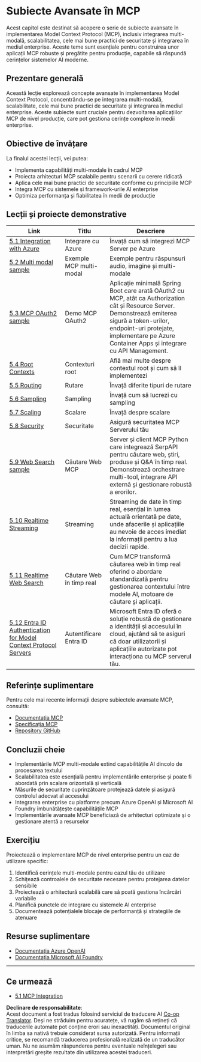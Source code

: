 <!--
CO_OP_TRANSLATOR_METADATA:
{
  "original_hash": "b96f2864e0bcb6fae9b4926813c3feb1",
  "translation_date": "2025-06-26T14:21:05+00:00",
  "source_file": "05-AdvancedTopics/README.md",
  "language_code": "ro"
}
-->
# Subiecte Avansate în MCP

Acest capitol este destinat să acopere o serie de subiecte avansate în implementarea Model Context Protocol (MCP), inclusiv integrarea multi-modală, scalabilitatea, cele mai bune practici de securitate și integrarea în mediul enterprise. Aceste teme sunt esențiale pentru construirea unor aplicații MCP robuste și pregătite pentru producție, capabile să răspundă cerințelor sistemelor AI moderne.

## Prezentare generală

Această lecție explorează concepte avansate în implementarea Model Context Protocol, concentrându-se pe integrarea multi-modală, scalabilitate, cele mai bune practici de securitate și integrarea în mediul enterprise. Aceste subiecte sunt cruciale pentru dezvoltarea aplicațiilor MCP de nivel producție, care pot gestiona cerințe complexe în medii enterprise.

## Obiective de învățare

La finalul acestei lecții, vei putea:

- Implementa capabilități multi-modale în cadrul MCP
- Proiecta arhitecturi MCP scalabile pentru scenarii cu cerere ridicată
- Aplica cele mai bune practici de securitate conforme cu principiile MCP
- Integra MCP cu sistemele și framework-urile AI enterprise
- Optimiza performanța și fiabilitatea în medii de producție

## Lecții și proiecte demonstrative

| Link | Titlu | Descriere |
|------|-------|-----------|
| [5.1 Integration with Azure](./mcp-integration/README.md) | Integrare cu Azure | Învață cum să integrezi MCP Server pe Azure |
| [5.2 Multi modal sample](./mcp-multi-modality/README.md) | Exemple MCP multi-modal | Exemple pentru răspunsuri audio, imagine și multi-modale |
| [5.3 MCP OAuth2 sample](../../../05-AdvancedTopics/mcp-oauth2-demo) | Demo MCP OAuth2 | Aplicație minimală Spring Boot care arată OAuth2 cu MCP, atât ca Authorization cât și Resource Server. Demonstrează emiterea sigură a token-urilor, endpoint-uri protejate, implementare pe Azure Container Apps și integrare cu API Management. |
| [5.4 Root Contexts](./mcp-root-contexts/README.md) | Contexturi root | Află mai multe despre contextul root și cum să îl implementezi |
| [5.5 Routing](./mcp-routing/README.md) | Rutare | Învață diferite tipuri de rutare |
| [5.6 Sampling](./mcp-sampling/README.md) | Sampling | Învață cum să lucrezi cu sampling |
| [5.7 Scaling](./mcp-scaling/README.md) | Scalare | Învață despre scalare |
| [5.8 Security](./mcp-security/README.md) | Securitate | Asigură securitatea MCP Serverului tău |
| [5.9 Web Search sample](./web-search-mcp/README.md) | Căutare Web MCP | Server și client MCP Python care integrează SerpAPI pentru căutare web, știri, produse și Q&A în timp real. Demonstrează orchestrare multi-tool, integrare API externă și gestionare robustă a erorilor. |
| [5.10 Realtime Streaming](./mcp-realtimestreaming/README.md) | Streaming | Streaming de date în timp real, esențial în lumea actuală orientată pe date, unde afacerile și aplicațiile au nevoie de acces imediat la informații pentru a lua decizii rapide. |
| [5.11 Realtime Web Search](./mcp-realtimesearch/README.md) | Căutare Web în timp real | Cum MCP transformă căutarea web în timp real oferind o abordare standardizată pentru gestionarea contextului între modele AI, motoare de căutare și aplicații. |
| [5.12 Entra ID Authentication for Model Context Protocol Servers](./mcp-security-entra/README.md) | Autentificare Entra ID | Microsoft Entra ID oferă o soluție robustă de gestionare a identității și accesului în cloud, ajutând să te asiguri că doar utilizatorii și aplicațiile autorizate pot interacționa cu MCP serverul tău. |

## Referințe suplimentare

Pentru cele mai recente informații despre subiectele avansate MCP, consultă:
- [Documentația MCP](https://modelcontextprotocol.io/)
- [Specificația MCP](https://spec.modelcontextprotocol.io/)
- [Repository GitHub](https://github.com/modelcontextprotocol)

## Concluzii cheie

- Implementările MCP multi-modale extind capabilitățile AI dincolo de procesarea textului
- Scalabilitatea este esențială pentru implementările enterprise și poate fi abordată prin scalare orizontală și verticală
- Măsurile de securitate cuprinzătoare protejează datele și asigură controlul adecvat al accesului
- Integrarea enterprise cu platforme precum Azure OpenAI și Microsoft AI Foundry îmbunătățește capabilitățile MCP
- Implementările avansate MCP beneficiază de arhitecturi optimizate și o gestionare atentă a resurselor

## Exercițiu

Proiectează o implementare MCP de nivel enterprise pentru un caz de utilizare specific:

1. Identifică cerințele multi-modale pentru cazul tău de utilizare
2. Schițează controalele de securitate necesare pentru protejarea datelor sensibile
3. Proiectează o arhitectură scalabilă care să poată gestiona încărcări variabile
4. Planifică punctele de integrare cu sistemele AI enterprise
5. Documentează potențialele blocaje de performanță și strategiile de atenuare

## Resurse suplimentare

- [Documentația Azure OpenAI](https://learn.microsoft.com/en-us/azure/ai-services/openai/)
- [Documentația Microsoft AI Foundry](https://learn.microsoft.com/en-us/ai-services/)

---

## Ce urmează

- [5.1 MCP Integration](./mcp-integration/README.md)

**Declinare de responsabilitate**:  
Acest document a fost tradus folosind serviciul de traducere AI [Co-op Translator](https://github.com/Azure/co-op-translator). Deși ne străduim pentru acuratețe, vă rugăm să rețineți că traducerile automate pot conține erori sau inexactități. Documentul original în limba sa nativă trebuie considerat sursa autorizată. Pentru informații critice, se recomandă traducerea profesională realizată de un traducător uman. Nu ne asumăm răspunderea pentru eventuale neînțelegeri sau interpretări greșite rezultate din utilizarea acestei traduceri.